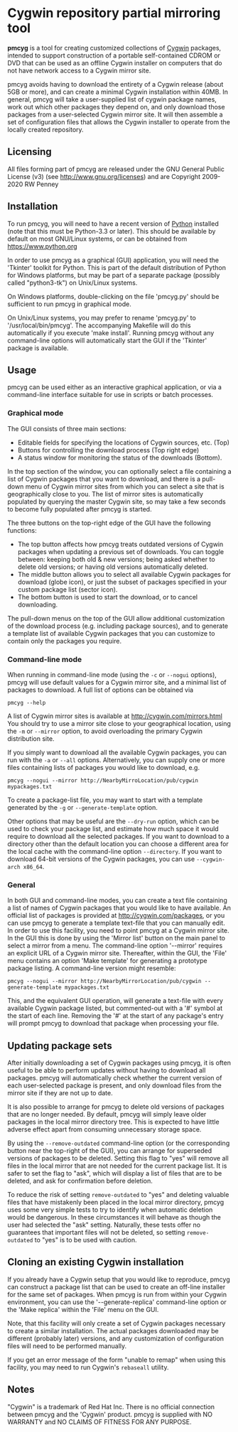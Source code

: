 # Cygwin repository partial mirroring tool

**pmcyg** is a tool for creating customized collections of
[Cygwin](https://www.cygwin.com) packages,
intended to support construction of a portable self-contained CDROM or DVD
that can be used as an offline Cygwin installer on computers that
do not have network access to a Cygwin mirror site.

pmcyg avoids having to download the entirety of a Cygwin release
(about 5GB or more), and can create a minimal Cygwin installation within 40MB.
In general, pmcyg will take a user-supplied list of cygwin package names,
work out which other packages they depend on, and only download those packages
from a user-selected Cygwin mirror site.  It will then assemble a set of
configuration files that allows the Cygwin installer to operate from
the locally created repository.


## Licensing

All files forming part of pmcyg are released under
the GNU General Public License (v3) (see http://www.gnu.org/licenses)
and are Copyright 2009-2020 RW Penney


## Installation

To run pmcyg, you will need to have a recent version of
[Python](https://www.python.org) installed
(note that this must be Python-3.3 or later). This should be available
by default on most GNU/Linux systems, or can be obtained from
https://www.python.org

In order to use pmcyg as a graphical (GUI) application, you will need
the 'Tkinter' toolkit for Python. This is part of the default distribution of
Python for Windows platforms, but may be part of a separate package
(possibly called "python3-tk") on Unix/Linux systems.

On Windows platforms, double-clicking on the file 'pmcyg.py' should be
sufficient to run pmcyg in graphical mode.

On Unix/Linux systems, you may prefer to rename 'pmcyg.py'
to '/usr/local/bin/pmcyg'. The accompanying Makefile will do this
automatically if you execute 'make install'. Running pmcyg without any
command-line options will automatically start the GUI if the 'Tkinter'
package is available.


## Usage

pmcyg can be used either as an interactive graphical application,
or via a command-line interface suitable for use in scripts or batch processes.

### Graphical mode

The GUI consists of three main sections:
  * Editable fields for specifying the locations of Cygwin sources, etc. (Top)
  * Buttons for controlling the download process (Top right edge)
  * A status window for monitoring the status of the downloads (Bottom).

In the top section of the window, you can optionally select a file containing
a list of Cygwin packages that you want to download, and there is a pull-down
menu of Cygwin mirror sites from which you can select a site that is
geographically close to you. The list of mirror sites is automatically
populated by querying the master Cygwin site, so may take a few seconds
to become fully populated after pmcyg is started.

The three buttons on the top-right edge of the GUI have the following functions:
  * The top button affects how pmcyg treats outdated versions of Cygwin packages
    when updating a previous set of downloads. You can toggle between:
    keeping both old & new versions; being asked whether to delete old versions;
    or having old versions automatically deleted.
  * The middle button allows you to select all available Cygwin packages
    for download (globe icon), or just the subset of packages specified
    in your custom package list (sector icon).
  * The bottom button is used to start the download, or to cancel downloading.

The pull-down menus on the top of the GUI allow additional customization
of the download process (e.g. including package sources), and to generate
a template list of available Cygwin packages that you can customize
to contain only the packages you require.

### Command-line mode

When running in command-line mode (using the `-c` or `--nogui` options),
pmcyg will use default values for a Cygwin mirror site, and a minimal
list of packages to download. A full list of options can be obtained via

```
pmcyg --help
```

A list of Cygwin mirror sites is available at http://cygwin.com/mirrors.html
You should try to use a mirror site close to your geographical location,
using the `-m` or `--mirror` option, to avoid overloading the primary
Cygwin distribution site.

If you simply want to download all the available Cygwin packages,
you can run with the `-a` or `--all` options. Alternatively, you can
supply one or more files containing lists of packages you would like
to download, e.g.

```
pmcyg --nogui --mirror http://NearbyMirroLocation/pub/cygwin mypackages.txt
```

To create a package-list file, you may want to start with a template
generated by the `-g` or `--generate-template` option.

Other options that may be useful are the `--dry-run` option, which can be used
to check your package list, and estimate how much space it would require
to download all the selected packages. If you want to download to a directory
other than the default location you can choose a different area for the
local cache with the command-line option `--directory`. If you want
to download 64-bit versions of the Cygwin packages, you can use
`--cygwin-arch x86_64`.


### General

In both GUI and command-line modes, you can create a text file
containing a list of names of Cygwin packages that you would like to
have available. An official list of packages is provided at
http://cygwin.com/packages, or you can use pmcyg to generate a template
text-file that you can manually edit. In order to use this facility,
you need to point pmcyg at a Cygwin mirror site. In the GUI
this is done by using the 'Mirror list' button on the main panel to select
a mirror from a menu. The command-line option '--mirror' requires an
explicit URL of a Cygwin mirror site. Thereafter, within the GUI,
the 'File' menu contains an option 'Make template' for generating
a prototype package listing. A command-line version might resemble:

```
pmcyg --nogui --mirror http://NearbyMirrorLocation/pub/cygwin --generate-template mypackages.txt
```

This, and the equivalent GUI operation, will generate a text-file
with every available Cygwin package listed, but commented-out with
a '#' symbol at the start of each line. Removing the '#' at the start
of any package's entry will prompt pmcyg to download that package when
processing your file.



## Updating package sets

After initially downloading a set of Cygwin packages using pmcyg, it is often
useful to be able to perform updates without having to download all packages.
pmcyg will automatically check whether the current version of each
user-selected package is present, and only download files from the mirror site
if they are not up to date.

It is also possible to arrange for pmcyg to delete old versions of packages
that are no longer needed. By default, pmcyg will simply leave older packages
in the local mirror directory tree. This is expected to have little adverse
effect apart from consuming unnecessary storage space.

By using the `--remove-outdated` command-line option (or the corresponding
button near the top-right of the GUI), you can arrange for superseded
versions of packages to be deleted.
Setting this flag to "yes" will remove all files in the local mirror that
are not needed for the current package list. It is safer to set the flag to
"ask", which will display a list of files that are to be deleted, and ask for
confirmation before deletion.

To reduce the risk of setting `remove-outdated` to "yes" and deleting valuable
files that have mistakenly been placed in the local mirror directory,
pmcyg uses some very simple tests to try to identify when automatic deletion
would be dangerous. In these circumstances it will behave as though the user
had selected the "ask" setting. Naturally, these tests offer no guarantees
that important files will not be deleted, so setting `remove-outdated` to "yes"
is to be used with caution.


## Cloning an existing Cygwin installation

If you already have a Cygwin setup that you would like to reproduce,
pmcyg can construct a package list that can be used to create an off-line
installer for the same set of packages. When pmcyg is run from within
your Cygwin environment, you can use the '--generate-replica' command-line
option or the 'Make replica' within the 'File' menu on the GUI.

Note, that this facility will only create a set of Cygwin packages necessary
to create a similar installation. The actual packages downloaded may be
different (probably later) versions, and any customization of configuration
files will need to be performed manually.

If you get an error message of the form "unable to remap" when using this
facility, you may need to run Cygwin's `rebaseall` utility.


## Notes

"Cygwin" is a trademark of Red Hat Inc.
There is no official connection between pmcyg and the 'Cygwin' product.
pmcyg is supplied with NO WARRANTY and NO CLAIMS OF FITNESS FOR ANY PURPOSE.
